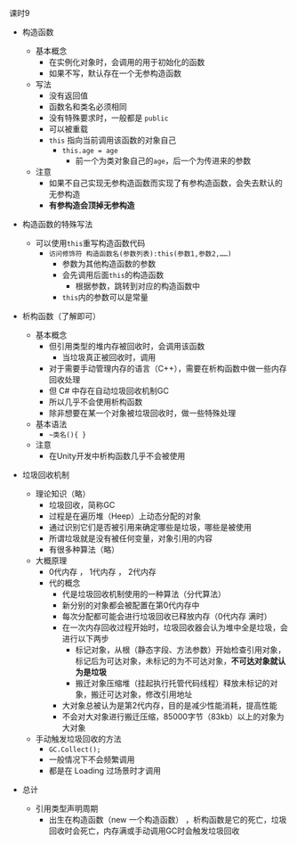 
课时9

- 构造函数
	- 基本概念
		- 在实例化对象时，会调用的用于初始化的函数
		- 如果不写，默认存在一个无参构造函数
	- 写法
		- 没有返回值
		- 函数名和类名必须相同
		- 没有特殊要求时，一般都是 `public`
		- 可以被重载
		- `this` 指向当前调用该函数的对象自己
			- `this.age = age`
				- 前一个为类对象自己的`age`，后一个为传进来的参数
	- 注意
		- 如果不自己实现无参构造函数而实现了有参构造函数，会失去默认的无参构造
		- **有参构造会顶掉无参构造**

- 构造函数的特殊写法
	- 可以使用`this`重写构造函数代码
		- `访问修饰符 构造函数名(参数列表):this(参数1,参数2,……)`
			- 参数为其他构造函数的参数
			- 会先调用后面`this`的构造函数
				- 根据参数，跳转到对应的构造函数中
			- `this`内的参数可以是常量

- 析构函数（了解即可）
	- 基本概念
		- 但引用类型的堆内存被回收时，会调用该函数
			- 当垃圾真正被回收时，调用
		- 对于需要手动管理内存的语言（C++），需要在析构函数中做一些内存回收处理
		- 但 C# 中存在自动垃圾回收机制GC
		- 所以几乎不会使用析构函数
		- 除非想要在某一个对象被垃圾回收时，做一些特殊处理
	- 基本语法
		- `~类名(){ }`
	- 注意
		- 在Unity开发中析构函数几乎不会被使用

- 垃圾回收机制
	- 理论知识（略）
		- 垃圾回收，简称GC
		- 过程是在遍历堆（Heep）上动态分配的对象
		- 通过识别它们是否被引用来确定哪些是垃圾，哪些是被使用
		- 所谓垃圾就是没有被任何变量，对象引用的内容
		- 有很多种算法（略）
	- 大概原理
		- 0代内存 ， 1代内存 ， 2代内存
		- 代的概念
			- 代是垃圾回收机制使用的一种算法（分代算法）
			- 新分别的对象都会被配置在第0代内存中
			- 每次分配都可能会进行垃圾回收已释放内存（0代内存 满时）
			- 在一次内存回收过程开始时，垃圾回收器会认为堆中全是垃圾，会进行以下两步
				- 标记对象，从根（静态字段、方法参数）开始检查引用对象，标记后为可达对象，未标记的为不可达对象，**不可达对象就认为是垃圾**
				- 搬迁对象压缩堆（挂起执行托管代码线程）释放未标记的对象，搬迁可达对象，修改引用地址
			- 大对象总被认为是第2代内存，目的是减少性能消耗，提高性能
			- 不会对大对象进行搬迁压缩，85000字节（83kb）以上的对象为大对象
	- 手动触发垃圾回收的方法
		- `GC.Collect();`
		- 一般情况下不会频繁调用
		- 都是在 Loading 过场景时才调用
- 总计
	- 引用类型声明周期
		- 出生在构造函数（new 一个构造函数） ，析构函数是它的死亡，垃圾回收时会死亡，内存满或手动调用GC时会触发垃圾回收